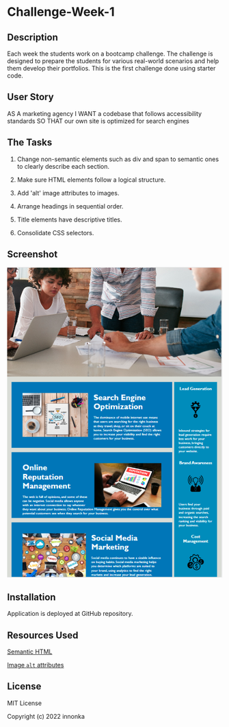 # Challenge-Week-1

## Description 

Each week the students work on a bootcamp challenge. The challenge is designed to prepare the students for various real-world scenarios and help them develop their  portfolios. This is the first challenge done using starter code. 

## User Story
AS A marketing agency
I WANT a codebase that follows accessibility standards
SO THAT our own site is optimized for search engines

## The Tasks

1. Change non-semantic elements such as div and span to semantic ones to clearly describe each section.

2. Make sure HTML elements follow a logical structure.

3. Add 'alt' image attributes to images.

4. Arrange headings in sequential order.

5. Title elements have descriptive titles. 

6. Consolidate CSS selectors.

## Screenshot

![Screenshot of the changed website.](assets/images/screenshot1.png)

## Installation

Application is deployed at GitHub repository. 


## Resources Used

[Semantic HTML](https://www.w3schools.com/html/html5_semantic_elements.asp)

[Image `alt` attributes](https://www.w3schools.com/tags/att_img_alt.asp)

## License 

MIT License

Copyright (c) 2022 innonka

